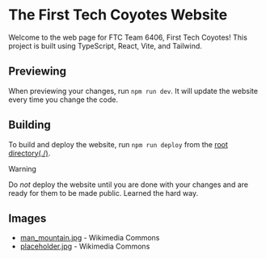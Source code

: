 # The First Tech Coyotes Website

Welcome to the web page for FTC Team 6406, First Tech Coyotes!
This project is built using TypeScript, React, Vite, and Tailwind.

## Previewing

When previewing your changes, run `npm run dev`. It will update the website every time you change the code.

## Building

To build and deploy the website, run `npm run deploy` from the [root directory(./)](./).

> [!Warning]
> Do _not_ deploy the website until you are done with your changes and are ready for them to be made public.
> Learned the hard way.

## Images

-   [man_mountain.jpg](https://commons.wikimedia.org/wiki/File:Man_Atop_A_Mountain_(187811195).jpeg) - Wikimedia Commons
- [placeholder.jpg](https://commons.wikimedia.org/wiki/File:Daniel-sessler-hVXywJklGU0-unsplash.jpg) - Wikimedia Commons